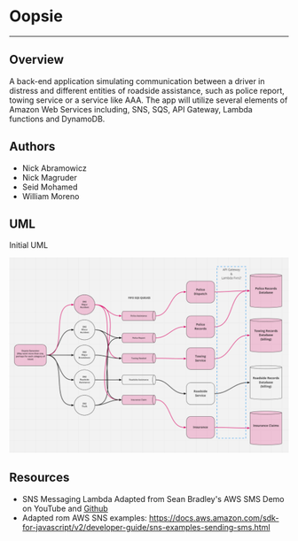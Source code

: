 # Oopsie
---

## Overview

A back-end application simulating communication between a driver in distress and different entities of roadside assistance, such as police report, towing service or a service like AAA. The app will utilize several elements of Amazon Web Services including, SNS, SQS, API Gateway, Lambda functions and DynamoDB.

## Authors
- Nick Abramowicz
- Nick Magruder
- Seid Mohamed
- William Moreno

## UML

Initial UML

![Preliminary Whiteboard](./assets/oopsie-update.PNG)


## Resources
- SNS Messaging Lambda Adapted from Sean Bradley's AWS SMS Demo on YouTube and [Github](https://github.com/Sean-Bradley/AWS-SNS-SMS-with-NodeJS)
- Adapted rom AWS SNS examples: https://docs.aws.amazon.com/sdk-for-javascript/v2/developer-guide/sns-examples-sending-sms.html
